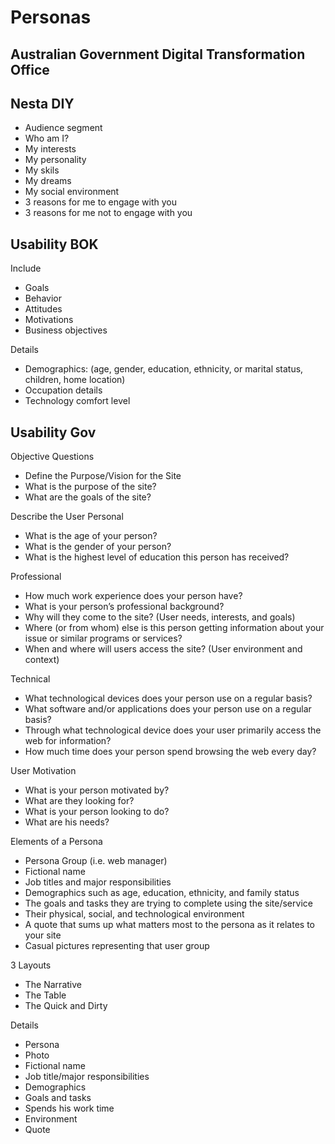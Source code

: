 # Personas

## Australian Government Digital Transformation Office

## Nesta DIY

* Audience segment
* Who am I?
* My interests
* My personality
* My skils
* My dreams
* My social environment
* 3 reasons for me to engage with you
* 3 reasons for me not to engage with you

## Usability BOK

Include
* Goals
* Behavior
* Attitudes
* Motivations
* Business objectives

Details
* Demographics: (age, gender, education, ethnicity, or marital status, children, home location)
* Occupation details
* Technology comfort level

## Usability Gov

Objective	Questions
* Define the Purpose/Vision for the Site	
* What is the purpose of the site?
* What are the goals of the site?

Describe the User	Personal
* What is the age of your person?
* What is the gender of your person?
* What is the highest level of education this person has received?

Professional
* How much work experience does your person have?
* What is your person’s professional background?  
* Why will they come to the site? (User needs, interests, and goals)
* Where (or from whom) else is this person getting information about your issue or similar programs or services?
* When and where will users access the site? (User environment and context)

Technical
* What technological devices does your person use on a regular basis?
* What software and/or applications does your person use on a regular basis?
* Through what technological device does your user primarily access the web for information?
* How much time does your person spend browsing the web every day?

User Motivation	
* What is your person motivated by? 
* What are they looking for?
* What is your person looking to do? 
* What are his needs?

Elements of a Persona
* Persona Group (i.e. web manager)
* Fictional name
* Job titles and major responsibilities
* Demographics such as age, education, ethnicity, and family status
* The goals and tasks they are trying to complete using the site/service
* Their physical, social, and technological environment
* A quote that sums up what matters most to the persona as it relates to your site
* Casual pictures representing that user group

3 Layouts
* The Narrative
* The Table
* The Quick and Dirty

Details
* Persona
* Photo
* Fictional name
* Job title/major responsibilities
* Demographics
* Goals and tasks
* Spends his work time
* Environment
* Quote
